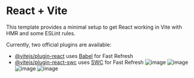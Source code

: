 # React + Vite

This template provides a minimal setup to get React working in Vite with HMR and some ESLint rules.

Currently, two official plugins are available:

- [@vitejs/plugin-react](https://github.com/vitejs/vite-plugin-react/blob/main/packages/plugin-react/README.md) uses [Babel](https://babeljs.io/) for Fast Refresh
- [@vitejs/plugin-react-swc](https://github.com/vitejs/vite-plugin-react-swc) uses [SWC](https://swc.rs/) for Fast Refresh
![image](https://github.com/user-attachments/assets/85a077a5-e061-4fbe-b33e-9f8ecb93d9d6)
![image](https://github.com/user-attachments/assets/1c829c3d-614d-4f92-bfc3-dfc37629d1f5)
![image](https://github.com/user-attachments/assets/586adfff-5ed3-4516-85d0-a8e26d1ed006)
![image](https://github.com/user-attachments/assets/2bb3eec5-f517-42e0-a2a7-4c4cb700f749)

